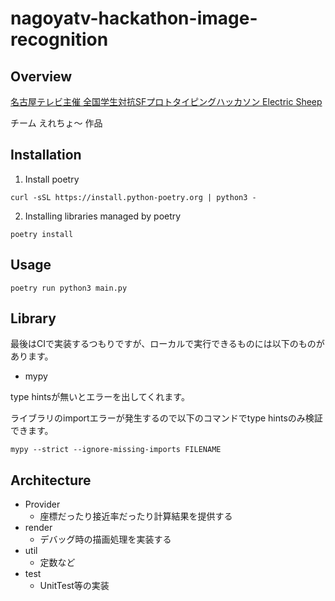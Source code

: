 # nagoyatv-hackathon-image-recognition

## Overview
[名古屋テレビ主催 全国学生対抗SFプロトタイピングハッカソン Electric Sheep](https://www.nagoyatv.com/hackathon-electricsheep/)

チーム えれちょ〜 作品

## Installation
1. Install poetry

```
curl -sSL https://install.python-poetry.org | python3 -
```
2. Installing libraries managed by poetry
```
poetry install
```

## Usage
```
poetry run python3 main.py
```

## Library
最後はCIで実装するつもりですが、ローカルで実行できるものには以下のものがあります。

- mypy

type hintsが無いとエラーを出してくれます。

ライブラリのimportエラーが発生するので以下のコマンドでtype hintsのみ検証できます。

```
mypy --strict --ignore-missing-imports FILENAME
```

## Architecture
- Provider
  - 座標だったり接近率だったり計算結果を提供する
- render
  - デバッグ時の描画処理を実装する
- util
  - 定数など
- test
  - UnitTest等の実装    
